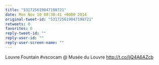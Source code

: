 ```yaml
---
title: "531725619047198721"
date: Mon Nov 10 08:30:41 +0000 2014
original-tweet-id: "531725619047198721"
retweets: 0
favorites: 0
reply-tweet-id: ""
reply-user-id: ""
reply-user-screen-name: ""
---
```

Louvre Fountain #vscocam @ Musée du Louvre http://t.co/ljQ4A6AZcb
